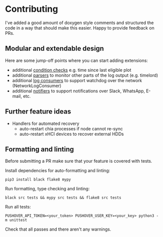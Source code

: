 # Contributing

I've added a good amount of doxygen style comments and structured the code in a way that
should make this easier. Happy to provide feedback on PRs.

## Modular and extendable design

Here are some jump-off points where you can start adding extensions:

- additional [condition checks](src/chia_log/handlers/harvester_activity_handler.py) e.g. time since last eligible plot
- additional [parsers](src/chia_log/parsers) to monitor other parts of the log output (e.g. timelord)
- additional [log consumers](src/chia_log/log_consumer.py) to support watchdog over the network (NetworkLogConsumer)
- additional [notifiers](src/notifier) to support notifications over Slack, WhatsApp, E-mail, etc.

## Further feature ideas

- Handlers for automated recovery
    - auto-restart chia processes if node cannot re-sync
    - auto-restart xHCI devices to recover external HDDs

## Formatting and linting

Before submitting a PR make sure that your feature is covered with tests.

Install dependencies for auto-formatting and linting:

```
pip3 install black flake8 mypy
```

Run formatting, type checking and linting:

```
black src tests && mypy src tests && flake8 src tests
```

Run all tests:

```
PUSHOVER_API_TOKEN=<your_token> PUSHOVER_USER_KEY=<your_key> python3 -m unittest
```

Check that all passes and there aren't any warnings.
